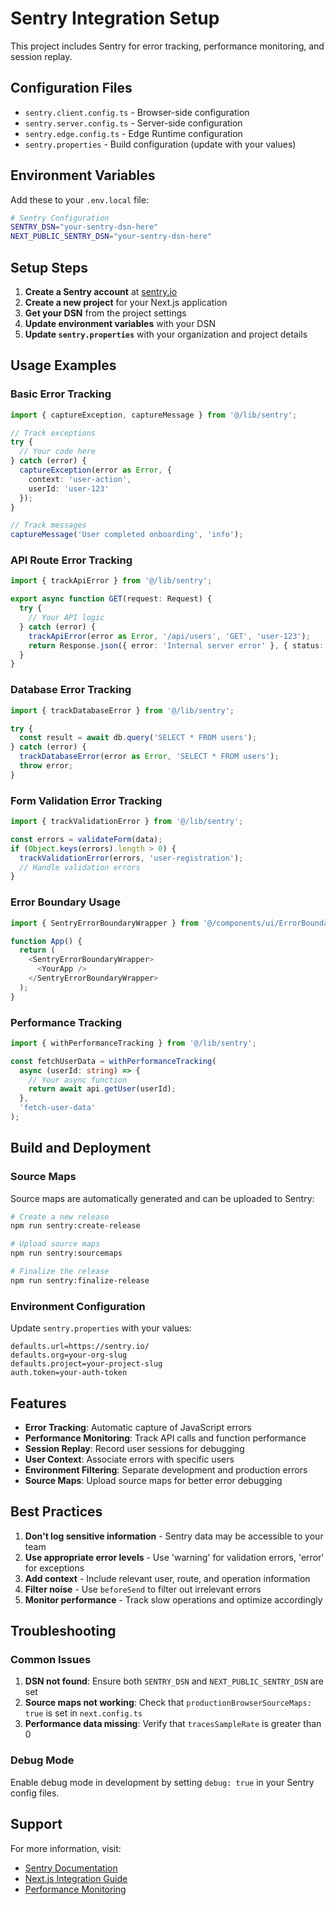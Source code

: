 # Sentry Integration Setup

This project includes Sentry for error tracking, performance monitoring, and session replay.

## Configuration Files

- `sentry.client.config.ts` - Browser-side configuration
- `sentry.server.config.ts` - Server-side configuration  
- `sentry.edge.config.ts` - Edge Runtime configuration
- `sentry.properties` - Build configuration (update with your values)

## Environment Variables

Add these to your `.env.local` file:

```bash
# Sentry Configuration
SENTRY_DSN="your-sentry-dsn-here"
NEXT_PUBLIC_SENTRY_DSN="your-sentry-dsn-here"
```

## Setup Steps

1. **Create a Sentry account** at [sentry.io](https://sentry.io)
2. **Create a new project** for your Next.js application
3. **Get your DSN** from the project settings
4. **Update environment variables** with your DSN
5. **Update `sentry.properties`** with your organization and project details

## Usage Examples

### Basic Error Tracking

```typescript
import { captureException, captureMessage } from '@/lib/sentry';

// Track exceptions
try {
  // Your code here
} catch (error) {
  captureException(error as Error, {
    context: 'user-action',
    userId: 'user-123'
  });
}

// Track messages
captureMessage('User completed onboarding', 'info');
```

### API Route Error Tracking

```typescript
import { trackApiError } from '@/lib/sentry';

export async function GET(request: Request) {
  try {
    // Your API logic
  } catch (error) {
    trackApiError(error as Error, '/api/users', 'GET', 'user-123');
    return Response.json({ error: 'Internal server error' }, { status: 500 });
  }
}
```

### Database Error Tracking

```typescript
import { trackDatabaseError } from '@/lib/sentry';

try {
  const result = await db.query('SELECT * FROM users');
} catch (error) {
  trackDatabaseError(error as Error, 'SELECT * FROM users');
  throw error;
}
```

### Form Validation Error Tracking

```typescript
import { trackValidationError } from '@/lib/sentry';

const errors = validateForm(data);
if (Object.keys(errors).length > 0) {
  trackValidationError(errors, 'user-registration');
  // Handle validation errors
}
```

### Error Boundary Usage

```typescript
import { SentryErrorBoundaryWrapper } from '@/components/ui/ErrorBoundary';

function App() {
  return (
    <SentryErrorBoundaryWrapper>
      <YourApp />
    </SentryErrorBoundaryWrapper>
  );
}
```

### Performance Tracking

```typescript
import { withPerformanceTracking } from '@/lib/sentry';

const fetchUserData = withPerformanceTracking(
  async (userId: string) => {
    // Your async function
    return await api.getUser(userId);
  },
  'fetch-user-data'
);
```

## Build and Deployment

### Source Maps

Source maps are automatically generated and can be uploaded to Sentry:

```bash
# Create a new release
npm run sentry:create-release

# Upload source maps
npm run sentry:sourcemaps

# Finalize the release
npm run sentry:finalize-release
```

### Environment Configuration

Update `sentry.properties` with your values:

```properties
defaults.url=https://sentry.io/
defaults.org=your-org-slug
defaults.project=your-project-slug
auth.token=your-auth-token
```

## Features

- **Error Tracking**: Automatic capture of JavaScript errors
- **Performance Monitoring**: Track API calls and function performance
- **Session Replay**: Record user sessions for debugging
- **User Context**: Associate errors with specific users
- **Environment Filtering**: Separate development and production errors
- **Source Maps**: Upload source maps for better error debugging

## Best Practices

1. **Don't log sensitive information** - Sentry data may be accessible to your team
2. **Use appropriate error levels** - Use 'warning' for validation errors, 'error' for exceptions
3. **Add context** - Include relevant user, route, and operation information
4. **Filter noise** - Use `beforeSend` to filter out irrelevant errors
5. **Monitor performance** - Track slow operations and optimize accordingly

## Troubleshooting

### Common Issues

1. **DSN not found**: Ensure both `SENTRY_DSN` and `NEXT_PUBLIC_SENTRY_DSN` are set
2. **Source maps not working**: Check that `productionBrowserSourceMaps: true` is set in `next.config.ts`
3. **Performance data missing**: Verify that `tracesSampleRate` is greater than 0

### Debug Mode

Enable debug mode in development by setting `debug: true` in your Sentry config files.

## Support

For more information, visit:
- [Sentry Documentation](https://docs.sentry.io/)
- [Next.js Integration Guide](https://docs.sentry.io/platforms/javascript/guides/nextjs/)
- [Performance Monitoring](https://docs.sentry.io/product/performance/) 